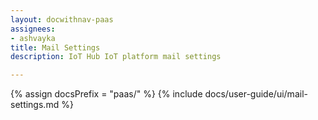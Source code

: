 ```yaml
---
layout: docwithnav-paas
assignees:
- ashvayka
title: Mail Settings
description: IoT Hub IoT platform mail settings

---
```


{% assign docsPrefix = "paas/" %}
{% include docs/user-guide/ui/mail-settings.md %}